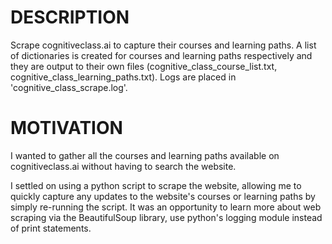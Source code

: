 # DESCRIPTION
Scrape cognitiveclass.ai to capture their courses and learning paths. A list of dictionaries is created for courses and learning paths respectively and they are output to their own files (cognitive_class_course_list.txt, cognitive_class_learning_paths.txt). Logs are placed in 'cognitive_class_scrape.log'.

# MOTIVATION
I wanted to gather all the courses and learning paths available on cognitiveclass.ai without having to search the website.

I settled on using a python script to scrape the website, allowing me to quickly capture any updates to the website's courses or learning paths by simply re-running the script. It was an opportunity to learn more about web scraping via the BeautifulSoup library, use python's logging module instead of print statements.
